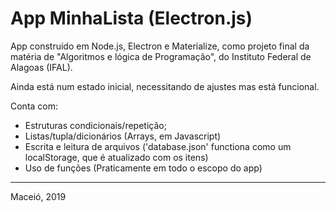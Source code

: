 # App MinhaLista (Electron.js) 
App construído em Node.js, Electron e Materialize, como projeto final da matéria de "Algoritmos e lógica de Programação", do Instituto Federal de Alagoas (IFAL).

Ainda está num estado inicial, necessitando de ajustes mas está funcional.

Conta com:

* Estruturas condicionais/repetição;
* Listas/tupla/dicionários (Arrays, em Javascript)
* Escrita e leitura de arquivos ('database.json' functiona como um localStorage, que é atualizado com os itens)
* Uso de funções (Praticamente em todo o escopo do app)

___
Maceió, 2019